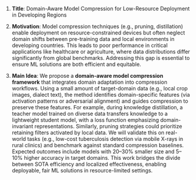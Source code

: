 1. **Title**: Domain-Aware Model Compression for Low-Resource Deployment in Developing Regions  

2. **Motivation**: Model compression techniques (e.g., pruning, distillation) enable deployment on resource-constrained devices but often neglect domain shifts between pre-training data and local environments in developing countries. This leads to poor performance in critical applications like healthcare or agriculture, where data distributions differ significantly from global benchmarks. Addressing this gap is essential to ensure ML solutions are both efficient and equitable.  

3. **Main Idea**: We propose a **domain-aware model compression framework** that integrates domain adaptation into compression workflows. Using a small amount of target-domain data (e.g., local crop images, dialect text), the method identifies domain-specific features (via activation patterns or adversarial alignment) and guides compression to preserve these features. For example, during knowledge distillation, a teacher model trained on diverse data transfers knowledge to a lightweight student model, with a loss function emphasizing domain-invariant representations. Similarly, pruning strategies could prioritize retaining filters activated by local data. We will validate this on real-world tasks (e.g., low-cost tuberculosis detection via mobile X-rays in rural clinics) and benchmark against standard compression baselines. Expected outcomes include models with 20–30% smaller size and 5–10% higher accuracy in target domains. This work bridges the divide between SOTA efficiency and localized effectiveness, enabling deployable, fair ML solutions in resource-limited settings.